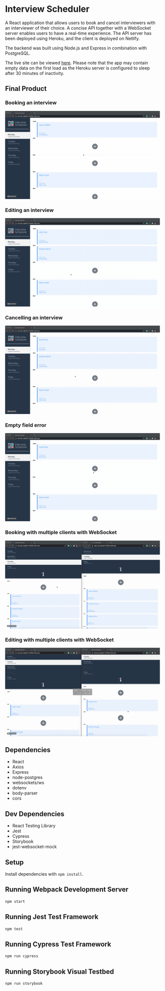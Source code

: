 # Interview Scheduler
A React application that allows users to book and cancel interviewers with an interviewer of their choice. A concise API together with a WebSocket server enables users to have a real-time experience. The API server has been deployed using Heroku, and the client is deployed on Netlify.

The backend was built using Node.js and Express in combination with PostgreSQL.

The live site can be viewed [here](https://amazing-engelbart-5c8395.netlify.app/). Please note that the app may contain empty data on the first load as the Heroku server is configured to sleep after 30 minutes of inactivity.

## Final Product

### Booking an interview
!["Booking an interview"](https://github.com/shadeemerhi/scheduler/blob/master/docs/booking-appt.gif)

### Editing an interview
!["Editing an interview"](https://github.com/shadeemerhi/scheduler/blob/master/docs/editing-appt.gif)

### Cancelling an interview
!["Cancelling an interview"](https://github.com/shadeemerhi/scheduler/blob/master/docs/deleting-appt.gif)

### Empty field error
!["Empty field error"](https://github.com/shadeemerhi/scheduler/blob/master/docs/error-empty.gif)

### Booking with multiple clients with WebSocket
!["Booking with multiple clients with WebSocket"](https://github.com/shadeemerhi/scheduler/blob/master/docs/ws-book.gif)

### Editing with multiple clients with WebSocket
!["Editing with multiple clients with WebSocket"](https://github.com/shadeemerhi/scheduler/blob/master/docs/ws-edit.gif)

## Dependencies

- React
- Axios
- Express
- node-postgres
- websockets/ws
- dotenv
- body-parser
- cors

## Dev Dependencies

- React Testing Library
- Jest
- Cypress
- Storybook
- jest-websocket-mock

## Setup

Install dependencies with `npm install`.

## Running Webpack Development Server

```sh
npm start
```

## Running Jest Test Framework

```sh
npm test
```

## Running Cypress Test Framework

```sh
npm run cypress
```

## Running Storybook Visual Testbed

```sh
npm run storybook
```
